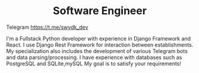 <h1 style="text-align:center;width:100%;">Software Engineer</h1>

Telegram
https://t.me/swydk_dev




I'm a Fullstack Python developer with experience in Django Framework and React. 
I use Django Rest Framework for interaction between establishments.
My specialization also includes the development of various Telegram bots and data parsing/processing.
I have experience with databases such as PostgreSQL and SQLite,mySQL
My goal is to satisfy your requirements!
